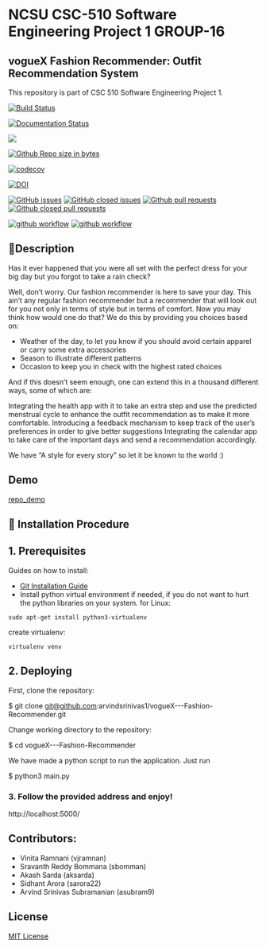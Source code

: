 

# NCSU CSC-510 Software Engineering Project 1 GROUP-16


## vogueX Fashion Recommender: Outfit Recommendation System
This repository is part of CSC 510 Software Engineering Project 1. 

[![Build Status](https://circleci.com/gh/arvindsrinivas1/vogueX---Fashion-Recommender/tree/dev.svg?style=svg)](https://circleci.com/gh/arvindsrinivas1/vogueX---Fashion-Recommender/tree/dev)

[![Documentation Status](https://readthedocs.org/projects/ansicolortags/badge/?version=latest)](https://github.com/arvindsrinivas1/vogueX---Fashion-Recommender/blob/dev/README.md)

<a href =https://github.com/arvindsrinivas1/vogueX---Fashion-Recommender/blob/dev/LICENCE.md><img src=https://img.shields.io/github/license/arvindsrinivas1/vogueX---Fashion-Recommender></a>

[![Github Repo size in bytes](https://img.shields.io/github/languages/code-size/arvindsrinivas1/vogueX---Fashion-Recommender)](https://github.com/arvindsrinivas1/vogueX---Fashion-Recommender)

[![codecov](https://codecov.io/gh/arvindsrinivas1/vogueX---Fashion-Recommender/branch/dev/graph/badge.svg?token=O08MSPU0WT)](https://codecov.io/gh/arvindsrinivas1/vogueX---Fashion-Recommender)

[![DOI](https://zenodo.org/badge/426291746.svg)](https://zenodo.org/badge/latestdoi/426291746)


[![GitHub issues](https://img.shields.io/github/issues/arvindsrinivas1/vogueX---Fashion-Recommender)](https://github.com/arvindsrinivas1/vogueX---Fashion-Recommender/issues?q=is%3Aopen)
[![GitHub closed issues](https://img.shields.io/github/issues-closed/arvindsrinivas1/vogueX---Fashion-Recommender)](https://github.com/arvindsrinivas1/vogueX---Fashion-Recommender/issues?q=is%3Aissue+is%3Aclosed)
[![Github pull requests](https://img.shields.io/github/issues-pr/arvindsrinivas1/vogueX---Fashion-Recommender)](https://github.com/arvindsrinivas1/vogueX---Fashion-Recommender/pulls)
[![Github closed pull requests](https://img.shields.io/github/issues-pr-closed/arvindsrinivas1/vogueX---Fashion-Recommender)](https://github.com/arvindsrinivas1/vogueX---Fashion-Recommender/pulls?q=is%3Apr+is%3Aclosed)

[![github workflow](https://github.com/arvindsrinivas1/vogueX---Fashion-Recommender/actions/workflows/style_checker.yml/badge.svg)](https://github.com/arvindsrinivas1/vogueX---Fashion-Recommender/actions/workflows/style_checker.yml)
[![github workflow](https://github.com/arvindsrinivas1/vogueX---Fashion-Recommender/actions/workflows/main.yml/badge.svg)](https://github.com/arvindsrinivas1/vogueX---Fashion-Recommender/actions/workflows/main.yml)

## 💎Description</br>
Has it ever happened that you were all set with the perfect dress for your big day but you forgot to take a rain check? 

Well, don’t worry. Our fashion recommender is here to save your day. This ain’t any regular fashion recommender but a recommender that will look out for you not only in terms of style but in terms of comfort. Now you may think how would one do that? We do this by providing you choices based on:

  - Weather of the day, to let you know if you should avoid certain apparel or carry some extra accessories
  - Season to illustrate different patterns
  - Occasion to keep you in check with the highest rated choices 

And if this doesn’t seem enough, one can extend this in a thousand different ways, some of which are:

Integrating the health app with it to take an extra step and use the predicted menstrual cycle to enhance the outfit recommendation as to make it more comfortable.
Introducing a feedback mechanism to keep track of the user’s preferences in order to give better suggestions
Integrating the calendar app to take care of the important days and send a recommendation accordingly.

We have “A style for every story” so let it be known to the world :)

## Demo
[repo_demo](https://drive.google.com/drive/folders/12yTi_9EIxksojSvZ26sZ6PZihPuoJ-kE) <br>

## 🚀 Installation Procedure

## 1. Prerequisites 

Guides on how to install:
  * [Git Installation Guide](https://git-scm.com/book/en/v2/Getting-Started-Installing-Git)
  * Install python virtual environment if needed, if you do not want to hurt the python libraries on your system. 
  for Linux:
  
  `sudo apt-get install python3-virtualenv`
  
  create virtualenv:
  
  `virtualenv venv` 

## 2. Deploying

First, clone the repository:


$ git clone git@github.com:arvindsrinivas1/vogueX---Fashion-Recommender.git


Change working directory to the repository:


$ cd vogueX---Fashion-Recommender


We have made a python script to run the application.
Just run 

$ python3 main.py


### 3. Follow the provided address and enjoy!


http://localhost:5000/


## Contributors:
- Vinita Ramnani (vjramnan)
- Sravanth Reddy Bommana (sbomman)
- Akash Sarda (aksarda)
- Sidhant Arora (sarora22)
- Arvind Srinivas Subramanian (asubram9)



## License
[MIT License](https://github.com/pncnmnp/SE21-project/blob/Developer/LICENSE.md)


